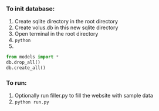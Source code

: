 ### To init database:

1. Create sqlite directory in the root directory
2. Create volus.db in this new sqlite directory
3. Open terminal in the root directory
4. `python`
5.

```python
from models import *
db.drop_all()
db.create_all()
```

### To run:

1. Optionally run filler.py to fill the website with sample data
2. `python run.py`
